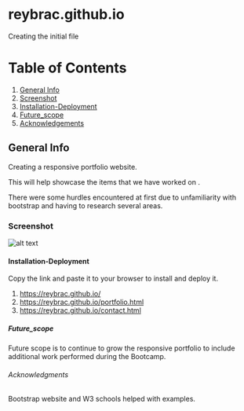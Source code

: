 # reybrac.github.io
Creating the initial file

# Table of Contents
1. [General Info](#general-info)
2. [Screenshot](#Screenshot)
3. [Installation-Deployment](#Installation-Deployment)
4. [Future_scope](#Future_scope)
5. [Acknowledgements](#Acknowledgements)

## General Info

Creating a responsive portfolio website. 

This will help showcase the items that we have worked on . 

There were some hurdles encountered at first due to unfamiliarity with bootstrap and having to research several areas. 


### Screenshot
![alt text](https://github.com/reybrac/reybrac.github.io/blob/main/Assets/Images/Reybrac.github.io.JPG?raw=true)

#### Installation-Deployment
Copy the link and paste it to your browser to install and deploy it. 

1. https://reybrac.github.io/
2. https://reybrac.github.io/portfolio.html
3. https://reybrac.github.io/contact.html

##### Future_scope
Future scope is to continue to grow the responsive portfolio to include additional work performed during the Bootcamp.

###### Acknowledgments
Bootstrap website and W3 schools helped with examples. 
